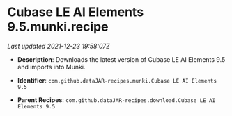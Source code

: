 # Cubase LE AI Elements 9.5.munki.recipe

_Last updated 2021-12-23 19:58:07Z_

- **Description**: Downloads the latest version of Cubase LE AI Elements 9.5 and imports into Munki.

- **Identifier**: `com.github.dataJAR-recipes.munki.Cubase LE AI Elements 9.5`

- **Parent Recipes**: `com.github.dataJAR-recipes.download.Cubase LE AI Elements 9.5`